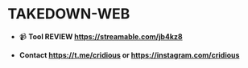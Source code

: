 # TAKEDOWN-WEB

</a> </p>

- 📹 <strong>Tool REVIEW<strong> **https://streamable.com/jb4kz8**


- <strong>Contact<strong> **https://t.me/cridious** or **https://instagram.com/cridious**
